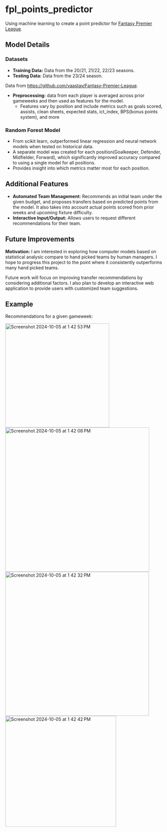 # fpl_points_predictor
Using machine learning to create a point predictor for [Fantasy Premier League](https://fantasy.premierleague.com/). 

## Model Details
### Datasets
- **Training Data:** Data from the 20/21, 21/22, 22/23 seasons.
- **Testing Data:** Data from the 23/24 season.

Data from https://github.com/vaastav/Fantasy-Premier-League.
- **Preprocessing:** data from each player is averaged across prior gameweeks and then used as features for the model.
  - Features vary by position and include metrics such as goals scored, assists, clean sheets, expected stats, ict_index, BPS(bonus points system), and more
    
### Random Forest Model 
- From scikit learn, outperformed linear regression and neural network models when tested on historical data.
- A separate model was created for each position(Goalkeeper, Defender, Midfielder, Forward), which significantly improved accuracy compared to using a single model for all positions.
- Provides insight into which metrics matter most for each position.

## Additional Features
- **Automated Team Management:** Recommends an initial team under the given budget, and proposes transfers based on predicted points from the model.  It also takes into account actual points scored from prior weeks and upcoming fixture difficulty.
- **Interactive Input/Output:** Allows users to request different recommendations for their team.

## Future Improvements
**Motivation:** I am interested in exploring how computer models based on statistical analysic compare to hand picked teams by human managers.  I hope to progress this project to the point where it consistently outperforms many hand picked teams. 

Future work will focus on improving transfer recommendations by considering additional factors.  I also plan to develop an interactive web application to provide users with customized team suggestions.

## Example
Recommendations for a given gameweek:

<img width="328" alt="Screenshot 2024-10-05 at 1 42 53 PM" src="https://github.com/user-attachments/assets/85408714-fc0b-4f43-ac4f-4dcd609e6a19">

<img width="455" alt="Screenshot 2024-10-05 at 1 42 08 PM" src="https://github.com/user-attachments/assets/0d071111-b1b4-4382-ab6e-c009be5c4caf">

<img width="454" alt="Screenshot 2024-10-05 at 1 42 32 PM" src="https://github.com/user-attachments/assets/369def3a-2ec6-4b6d-9e48-44788a0f0792">

<img width="350" alt="Screenshot 2024-10-05 at 1 42 42 PM" src="https://github.com/user-attachments/assets/29ec48bc-70ec-48a0-8d1b-b5f036957087">



